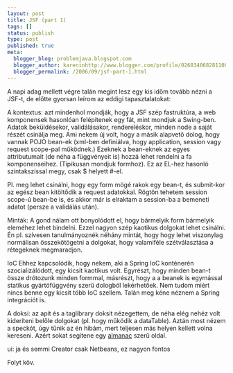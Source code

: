 ```yaml
---
layout: post
title: JSF (part 1)
tags: []
status: publish
type: post
published: true
meta:
  blogger_blog: problemjava.blogspot.com
  blogger_author: kareninhttp://www.blogger.com/profile/02683406828110839343noreply@blogger.com
  blogger_permalink: /2006/09/jsf-part-1.html
---
```

A napi adag mellett végre talán megint lesz egy kis időm tovább nézni a JSF-t,
de előtte gyorsan leírom az eddigi tapasztalatokat:

A kontextus: azt mindenhol mondják, hogy a JSF szép fastruktúra, a web
komponensek hasonlóan felépítenek egy fát, mint mondjuk a Swing-ben. Adatok
beküldésekor, validálásakor, rendereléskor, minden node a saját részét
csinálja meg. Ami nekem új volt, hogy a másik alapvető dolog, hogy vannak POJO
bean-ek (xml-ben definiálva, hogy application, session vagy request scope-pal
működnek.) Ezeknek a bean-eknek az egyes attributumait (de néha a függvényeit
is) hozzá lehet rendelni a fa komponenseihez. (Tipikusan mondjuk formhoz). Ez
az EL-hez hasonló szintakszissal megy, csak $ helyett #-el.

Pl. meg lehet csinálni, hogy egy form mögé rakok egy bean-t, és submit-kor az
egész bean kitöltődik a request adatokkal. Rögtön tehetem session scope-ú
bean-be is, és akkor már is elraktam a session-ba a bemeneti adatot (persze a
validálás után).

Minták: A gond nálam ott bonyolódott el, hogy bármelyik form bármelyik
eleméhez lehet bindelni. Ezzel nagyon szép kaotikus dolgokat lehet csinálni.
Én pl. szívesen tanulmányoznék néhány mintát, hogy hogy lehet viszonylag
normálisan összekötögetni a dolgokat, hogy valamiféle szétválasztása a
rétegeknek megmaradjon.

IoC Ehhez kapcsolódik, hogy nekem, aki a Spring IoC konténerén
szocializálódott, egy kicsit kaotikus volt. Egyrészt, hogy minden bean-t össze
drótozunk minden formmal, másrészt, hogy a a beanek is egymással statikus
gyártófüggvény szerű dologból lekérhetőek. Nem tudom miért nincs benne egy
kicsit több IoC szellem. Talán meg kéne néznem a Spring integrációt is.

A doksi: az apit és a taglibrary doksit nézegettem, de néha elég nehéz volt
kideríteni belőle dolgokat (pl. hogy működik a dataTable). Aztán most nézem a
speckót, úgy tűnik az én hibám, mert teljesen más helyen kellett volna
kereseni. Azért sokat segítene egy [almanac](www.javaalmanac.com) szerű oldal.

ui: ja és semmi Creator csak Netbeans, ez nagyon fontos

Folyt köv.

